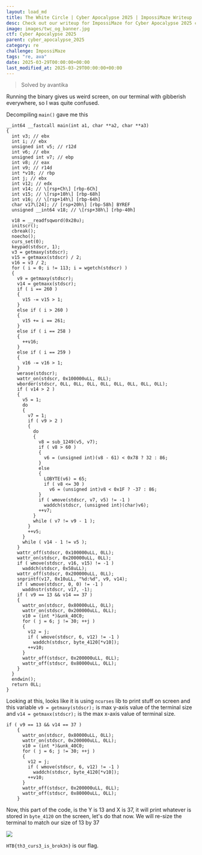 ```yaml
---
layout: load_md
title: The White Circle | Cyber Apocalypse 2025 | ImpossiMaze Writeup
desc: Check out our writeup for ImpossiMaze for Cyber Apocalypse 2025 capture the flag competition.
image: images/twc_og_banner.jpg
ctf: Cyber Apocalypse 2025
parent: cyber_apocalypse_2025
category: re
challenge: ImpossiMaze
tags: "re, ava"
date: 2025-03-29T00:00:00+00:00
last_modified_at: 2025-03-29T00:00:00+00:00
---
```


> Solved by avantika

Running the binary gives us weird screen, on our terminal with gibberish everywhere, so I was quite confused.

Decompiling `main()` gave me this


    __int64 __fastcall main(int a1, char **a2, char **a3)
    {
      int v3; // ebx
      int i; // ebx
      unsigned int v5; // r12d
      int v6; // ebx
      unsigned int v7; // ebp
      int v8; // eax
      int v9; // r14d
      int *v10; // rbp
      int j; // ebx
      int v12; // edx
      int v14; // \[rsp+Ch\] [rbp-6Ch]
      int v15; // \[rsp+10h\] [rbp-68h]
      int v16; // \[rsp+14h\] [rbp-64h]
      char v17\[24]; // [rsp+20h\] [rbp-58h] BYREF
      unsigned __int64 v18; // \[rsp+38h\] [rbp-40h]
    
      v18 = __readfsqword(0x28u);
      initscr();
      cbreak();
      noecho();
      curs_set(0);
      keypad(stdscr, 1);
      v3 = getmaxy(stdscr);
      v15 = getmaxx(stdscr) / 2;
      v16 = v3 / 2;
      for ( i = 0; i != 113; i = wgetch(stdscr) )
      {
        v9 = getmaxy(stdscr);
        v14 = getmaxx(stdscr);
        if ( i == 260 )
        {
          v15 -= v15 > 1;
        }
        else if ( i > 260 )
        {
          v15 += i == 261;
        }
        else if ( i == 258 )
        {
          ++v16;
        }
        else if ( i == 259 )
        {
          v16 -= v16 > 1;
        }
        werase(stdscr);
        wattr_on(stdscr, 0x100000uLL, 0LL);
        wborder(stdscr, 0LL, 0LL, 0LL, 0LL, 0LL, 0LL, 0LL, 0LL);
        if ( v14 > 2 )
        {
          v5 = 1;
          do
          {
            v7 = 1;
            if ( v9 > 2 )
            {
              do
              {
                v8 = sub_1249(v5, v7);
                if ( v8 > 60 )
                {
                  v6 = (unsigned int)(v8 - 61) < 0x78 ? 32 : 86;
                }
                else
                {
                  LOBYTE(v6) = 65;
                  if ( v8 <= 30 )
                    v6 = (unsigned int)v8 < 0x1F ? -37 : 86;
                }
                if ( wmove(stdscr, v7, v5) != -1 )
                  waddch(stdscr, (unsigned int)(char)v6);
                ++v7;
              }
              while ( v7 != v9 - 1 );
            }
            ++v5;
          }
          while ( v14 - 1 != v5 );
        }
        wattr_off(stdscr, 0x100000uLL, 0LL);
        wattr_on(stdscr, 0x200000uLL, 0LL);
        if ( wmove(stdscr, v16, v15) != -1 )
          waddch(stdscr, 0x58uLL);
        wattr_off(stdscr, 0x200000uLL, 0LL);
        snprintf(v17, 0x10uLL, "%d:%d", v9, v14);
        if ( wmove(stdscr, 0, 0) != -1 )
          waddnstr(stdscr, v17, -1);
        if ( v9 == 13 && v14 == 37 )
        {
          wattr_on(stdscr, 0x80000uLL, 0LL);
          wattr_on(stdscr, 0x200000uLL, 0LL);
          v10 = (int *)&unk_40C0;
          for ( j = 6; j != 30; ++j )
          {
            v12 = j;
            if ( wmove(stdscr, 6, v12) != -1 )
              waddch(stdscr, byte_4120[*v10]);
            ++v10;
          }
          wattr_off(stdscr, 0x200000uLL, 0LL);
          wattr_off(stdscr, 0x80000uLL, 0LL);
        }
      }
      endwin();
      return 0LL;
    }

Looking at this, looks like it is using `ncurses` lib to print stuff on screen and this variable
`v9 = getmaxy(stdscr);` is max y-axis value of the terminal size and `v14 = getmaxx(stdscr);` is the max x-axis value of terminal size.


    if ( v9 == 13 && v14 == 37 )
        {
          wattr_on(stdscr, 0x80000uLL, 0LL);
          wattr_on(stdscr, 0x200000uLL, 0LL);
          v10 = (int *)&unk_40C0;
          for ( j = 6; j != 30; ++j )
          {
            v12 = j;
            if ( wmove(stdscr, 6, v12) != -1 )
              waddch(stdscr, byte_4120[*v10]);
            ++v10;
          }
          wattr_off(stdscr, 0x200000uLL, 0LL);
          wattr_off(stdscr, 0x80000uLL, 0LL);
        }

Now, this part of the code, is the Y is 13 and X is 37, it will print whatever is stored in `byte_4120` on the screen, let's do that now.
We will re-size the terminal to match our size of 13 by 37


![](https://i.imgur.com/7Y3Cbtb.png)


`HTB{th3_curs3_is_brok3n}` is our flag.

